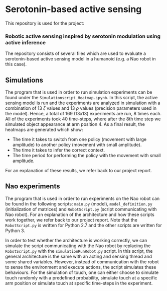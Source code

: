 # Serotonin-based active sensing

This repository is used for the project:

### Robotic active sensing inspired by serotonin modulation using active inference

The repository consists of several files which are used to evaluate a serotonin-based active sensing model in a humanoid (e.g. a Nao robot in this case). 

## Simulations

The program that is used in order to run simulation experiments can be found under the `Simulationscript_Heatmap.ipynb`. In this script, the active sensing model is run and the experiments are analyzed in simulation with a combination of 13 $\zeta$ values and 13 $\rho$ values (precision parameters used in the model). Hence, a total of 169 (13x13) experiments are run, 8 times each. All of the experiments took 40 time-steps, where after the 8th time step we simulated object appearance at arm position 4. As a final result, the heatmaps are generated which show:
- The time it takes to switch from one policy (movement with large amplitude) to another policy (movement with small amplitude).
- The time it takes to infer the correct context.
- The time period for performing the policy with the movement with small amplitude.

For an explanation of these results, we refer back to our project report.

## Nao experiments

The program that is used in order to run experiments on the Nao robot can be found in the following scripts: `main.py` (model), `model_definition.py` (initialization of matrices) and `RobotScript.py` (script communicating with Nao robot). For an explanation of the architecture and how these scripts work together, we refer back to our project report. Note that the `RobotScript.py` is written for Python 2.7 and the other scripts are written for Python 3.

In order to test whether the architecture is working correctly, we can simulate the script communicating with the Nao robot by replacing the `RobotScript.py` with the `simulationRunRobot.py` script. In this script, the general architecture is the same with an acting and sensing thread and some shared variables. However, instead of communication with the robot to sense the environment and execute actions, the script simulates these behaviours. For the simulation of touch, one can either choose to simulate touch randomly with a predefined probability, simulate touch at a specific arm position or simulate touch at specific time-steps in the experiment.
